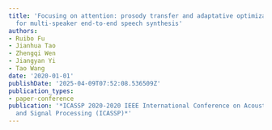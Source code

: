 ```yaml
---
title: 'Focusing on attention: prosody transfer and adaptative optimization strategy
  for multi-speaker end-to-end speech synthesis'
authors:
- Ruibo Fu
- Jianhua Tao
- Zhengqi Wen
- Jiangyan Yi
- Tao Wang
date: '2020-01-01'
publishDate: '2025-04-09T07:52:08.536509Z'
publication_types:
- paper-conference
publication: '*ICASSP 2020-2020 IEEE International Conference on Acoustics, Speech
  and Signal Processing (ICASSP)*'
---
```

